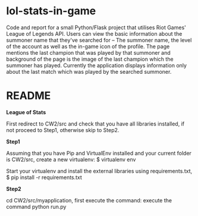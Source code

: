 # lol-stats-in-game

Code and report for a small Python/Flask project that utilises Riot Games' League of Legends API.
Users can view the basic information about the summoner name that they've searched for – The summoner name, the level of the account as well as the in-game icon of the profile. The page mentions the last champion that was played by that
summoner and background of the page is the image of the last champion which the summoner has played.
Currently the application displays information only about the last match which was played by the searched summoner. 

# README #



**League of Stats**

First redirect to CW2/src and check that you have all libraries installed, if not proceed to Step1, otherwise skip to Step2.

**Step1**

Assuming that you have Pip and VirtualEnv installed and your current folder is CW2/src, create a new virtualenv: $ virtualenv env

Start your virtualenv and install the external libraries using requirements.txt, $ pip install -r requirements.txt

**Step2**

cd CW2/src/myapplication, first execute the command: execute the command python run.py

